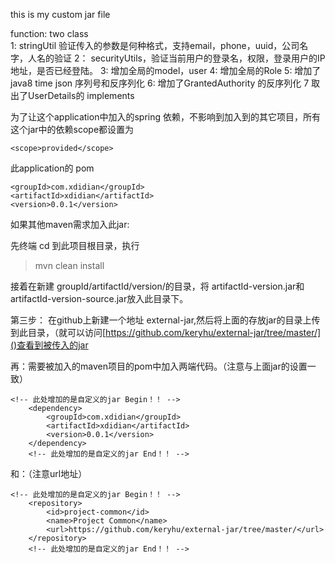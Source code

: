 this is my custom jar file

function:  two class  
1: stringUtil  验证传入的参数是何种格式，支持email，phone，uuid，公司名字，人名的验证
2： securityUtils，验证当前用户的登录名，权限，登录用户的IP地址，是否已经登陆。
3:  增加全局的model，user
4:  增加全局的Role
5: 增加了java8 time json 序列号和反序列化
6: 增加了GrantedAuthority 的反序列化
7  取出了UserDetails的 implements

为了让这个application中加入的spring 依赖，不影响到加入到的其它项目，所有这个jar中的依赖scope都设置为

	<scope>provided</scope>


此application的 pom


	<groupId>com.xdidian</groupId>
	<artifactId>xdidian</artifactId>
	<version>0.0.1</version>
	
如果其他maven需求加入此jar:

先终端 cd 到此项目根目录，执行

> mvn clean install

接着在新建 groupId/artifactId/version/的目录，将
artifactId-version.jar和artifactId-version-source.jar放入此目录下。

第三步： 在github上新建一个地址 external-jar,然后将上面的存放jar的目录上传到此目录，（就可以访问[https://github.com/keryhu/external-jar/tree/master/]()查看到被传入的jar

再：需要被加入的maven项目的pom中加入两端代码。（注意与上面jar的设置一致）

	<!-- 此处增加的是自定义的jar Begin！！ -->
		<dependency>
			<groupId>com.xdidian</groupId>
	        <artifactId>xdidian</artifactId>
			<version>0.0.1</version>
		</dependency>
		<!-- 此处增加的是自定义的jar End！！ -->

			
			
和：（注意url地址）

    <!-- 此处增加的是自定义的jar Begin！！ -->
		<repository>
			<id>project-common</id>
			<name>Project Common</name>
			<url>https://github.com/keryhu/external-jar/tree/master/</url>
		</repository>
		<!-- 此处增加的是自定义的jar End！！ -->


